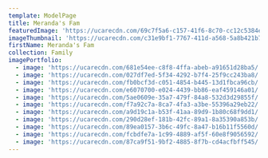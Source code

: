```yaml
---
template: ModelPage
title: Meranda's Fam
featuredImage: 'https://ucarecdn.com/69c7f5a6-c157-41f6-8c70-cc12c5384e4a/'
imageThumbnail: 'https://ucarecdn.com/c31e9bf1-7767-411d-a568-5a8b421b727f/'
firstName: Meranda's Fam
collection: Family
imagePortfolio:
  - image: 'https://ucarecdn.com/681e54ee-c8f8-4ffa-abeb-a91651d28ba5/'
  - image: 'https://ucarecdn.com/027df7ed-5f34-4292-b7f4-25f9cc243ba8/'
  - image: 'https://ucarecdn.com/fb0bcf3d-c051-4854-b445-13d1fbca96cb/'
  - image: 'https://ucarecdn.com/e6070700-e024-4439-bb86-eaf459146a01/'
  - image: 'https://ucarecdn.com/5ae0609e-35a7-479f-84a8-532d3d29855f/'
  - image: 'https://ucarecdn.com/f7a92c7a-8ca7-4fa3-a3be-55396a29eb22/'
  - image: 'https://ucarecdn.com/a9d19c1a-b53f-41aa-89d9-1b80c68f9dd1/'
  - image: 'https://ucarecdn.com/290d28ef-181b-42fc-89a1-8a35390a853b/'
  - image: 'https://ucarecdn.com/89ea0157-3b6c-49fc-8a47-b16b11f5560d/'
  - image: 'https://ucarecdn.com/fcbdfe7a-1c99-4889-af5f-60e8f9056592/'
  - image: 'https://ucarecdn.com/87ca9f51-9bf2-4885-8f7b-cd4acfbff545/'
---
```


